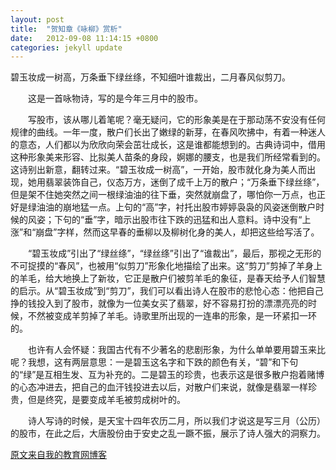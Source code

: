 ```yaml
---
layout: post
title:  "贺知章《咏柳》赏析"
date:   2012-09-08 11:14:15 +0800
categories: jekyll update
---
```

碧玉妆成一树高，万条垂下绿丝绦，不知细叶谁裁出，二月春风似剪刀。

　　这是一首咏物诗，写的是今年三月中的股市。
 <!-- more -->

　　写股市，该从哪儿着笔呢？毫无疑问，它的形象美是在于那动荡不安没有任何规律的曲线。一年一度，散户们长出了嫩绿的新芽，在春风吹拂中，有着一种迷人的意态，人们都以为欣欣向荣会茁壮成长，这是谁都能想到的。古典诗词中，借用这种形象美来形容、比拟美人苗条的身段，婀娜的腰支，也是我们所经常看到的。这诗别出新意，翻转过来。“碧玉妆成一树高”，一开始，股市就化身为美人而出现，她用翡翠装饰自己，仪态万方，迷倒了成千上万的散户；“万条垂下绿丝绦”，但是架不住她突然之间一根绿油油的往下垂，突然就崩盘了，哪怕你一万点，也正好是绿油油的崩地猛一点。上句的“高”字，衬托出股市婷婷袅袅的风姿迷倒散户时候的风姿；下句的“垂”字，暗示出股市往下跌的迅猛和出人意料。诗中没有“上涨”和“崩盘”字样，然而这早春的垂柳以及柳树化身的美人，却把这些给写活了。

　　“碧玉妆成”引出了“绿丝绦”，“绿丝绦”引出了“谁裁出”，最后，那视之无形的不可捉摸的“春风”，也被用“似剪刀”形象化地描绘了出来。这“剪刀”剪掉了羊身上的羊毛，给大地换上了新妆，它正是散户们被剪羊毛的象征，是春天给予人们智慧的启示。从“碧玉妆成”到“剪刀”，我们可以看出诗人在股市的悲怆心态：他把自己挣的钱投入到了股市，就像为一位美女买了翡翠，好不容易打扮的漂漂亮亮的时候，不然被变成羊剪掉了羊毛。诗歌里所出现的一连串的形象，是一环紧扣一环的。

　　也许有人会怀疑：我国古代有不少著名的悲剧形象，为什么单单要用碧玉来比呢？我想，这有两层意思：一是碧玉这名字和下跌的颜色有关，“碧”和下句的“绿”是互相生发、互为补充的。二是碧玉的珍贵，也表示这是很多散户抱着赌博的心态冲进去，把自己的血汗钱投进去以后，对散户们来说，就像是翡翠一样珍贵，但是终究，是要变成羊毛被剪成树叶的。

　　诗人写诗的时候，是天宝十四年农历二月，所以我们才说这是写三月（公历）的股市，在此之后，大唐股份由于安史之乱一蹶不振，展示了诗人强大的洞察力。

[原文来自我的教育网博客][原文来自我的教育网博客]

[原文来自我的教育网博客]:http://teacher.edu.cn/pc/article/201209/555756.html
